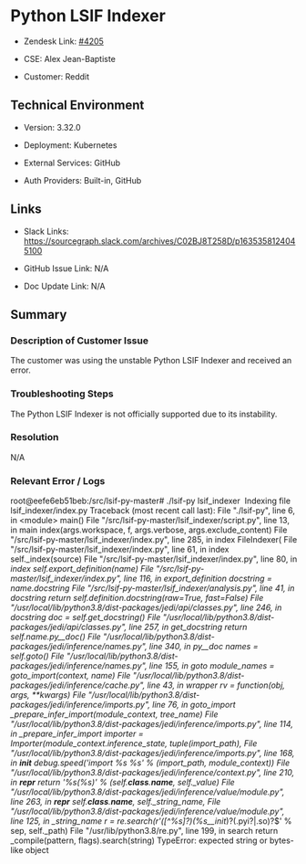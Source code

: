 

# Python LSIF Indexer <!-- Ticket Title  Hint: include keywords to make it searchable -->



- Zendesk Link: [#4205](https://sourcegraph.zendesk.com/agent/tickets/4205)

- CSE: Alex Jean-Baptiste

- Customer: Reddit <!-- Redact if this contains personally identifying information -->


<!-- Data populated from integration, speak to Ben Gordon or Michael Bali if not working -->

<!-- During Internal team trial, fill missing data manually (we are waiting for all data to sync) -->



## Technical Environment

- Version: ​3.32.0

- Deployment: Kubernetes

- External Services: GitHub

- Auth Providers: Built-in, GitHub





## Links
<!-- Data for CSE manual entry -->
- Slack Links: https://sourcegraph.slack.com/archives/C02BJ8T258D/p1635358124045100

- GitHub Issue Link: N/A

- Doc Update Link: N/A



## Summary

### Description of Customer Issue

The customer was using the unstable Python LSIF Indexer and received an error.



### Troubleshooting Steps

The Python LSIF Indexer is not officially supported due to its instability.



### Resolution

N/A



### Relevant Error / Logs

<!-- Please redact keys, tokens, and personal identifying information -->

root@eefe6eb51beb:/src/lsif-py-master# ./lsif-py lsif_indexer 
Indexing file lsif_indexer/index.py
Traceback (most recent call last):
File "./lsif-py", line 6, in &lt;module&gt;
main()
File "/src/lsif-py-master/lsif_indexer/script.py", line 13, in main
index(args.workspace, f, args.verbose, args.exclude_content)
File "/src/lsif-py-master/lsif_indexer/index.py", line 285, in index
FileIndexer(
File "/src/lsif-py-master/lsif_indexer/index.py", line 61, in index
self._index(source)
File "/src/lsif-py-master/lsif_indexer/index.py", line 80, in _index
self._export_definition(name)
File "/src/lsif-py-master/lsif_indexer/index.py", line 116, in _export_definition
docstring = name.docstring
File "/src/lsif-py-master/lsif_indexer/analysis.py", line 41, in docstring
return self.definition.docstring(raw=True, fast=False)
File "/usr/local/lib/python3.8/dist-packages/jedi/api/classes.py", line 246, in docstring
doc = self._get_docstring()
File "/usr/local/lib/python3.8/dist-packages/jedi/api/classes.py", line 257, in _get_docstring
return self._name.py__doc__()
File "/usr/local/lib/python3.8/dist-packages/jedi/inference/names.py", line 340, in py__doc__
names = self.goto()
File "/usr/local/lib/python3.8/dist-packages/jedi/inference/names.py", line 155, in goto
module_names = goto_import(context, name)
File "/usr/local/lib/python3.8/dist-packages/jedi/inference/cache.py", line 43, in wrapper
rv = function(obj, *args, **kwargs)
File "/usr/local/lib/python3.8/dist-packages/jedi/inference/imports.py", line 76, in goto_import
_prepare_infer_import(module_context, tree_name)
File "/usr/local/lib/python3.8/dist-packages/jedi/inference/imports.py", line 114, in _prepare_infer_import
importer = Importer(module_context.inference_state, tuple(import_path),
File "/usr/local/lib/python3.8/dist-packages/jedi/inference/imports.py", line 168, in __init__
debug.speed('import %s %s' % (import_path, module_context))
File "/usr/local/lib/python3.8/dist-packages/jedi/inference/context.py", line 210, in __repr__
return '%s(%s)' % (self.__class__.__name__, self._value)
File "/usr/local/lib/python3.8/dist-packages/jedi/inference/value/module.py", line 263, in __repr__
self.__class__.__name__, self._string_name,
File "/usr/local/lib/python3.8/dist-packages/jedi/inference/value/module.py", line 125, in _string_name
r = re.search(r'([^%s]*?)(%s__init__)?(\.pyi?|\.so)?$' % sep, self._path)
File "/usr/lib/python3.8/re.py", line 199, in search
return _compile(pattern, flags).search(string)
TypeError: expected string or bytes-like object


<!-- Once complete, upload a copy to https://github.com/sourcegraph/support-tools-internal/tree/main/resolved-tickets as a .md file -->
<!-- Name the file 4205.md -->
